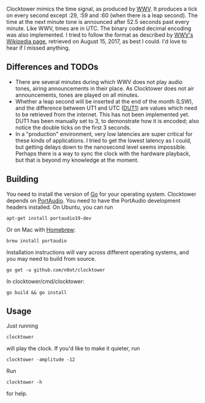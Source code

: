 Clocktower mimics the time signal, as produced by [WWV](https://www.nist.gov/pml/time-and-frequency-division/radio-stations/wwv).
It produces a tick on every second except :29, :59 and :60 (when there is a leap second).
The time at the next minute tone is announced after 52.5 seconds past every minute.
Like WWV, times are in UTC.
The binary coded decimal encoding was also implemented.
I tried to follow the format as described by [WWV's Wikipedia page](https://en.wikipedia.org/w/index.php?title=WWV_(radio_station)&oldid=794024045), retrieved on August 15, 2017, as best I could. I'd love to hear if I missed anything.

## Differences and TODOs
* There are several minutes during which WWV does not play audio tones, airing announcements in their place.
    As Clocktower does not air announcements, tones are played on all minutes.
* Whether a leap second will be inserted at the end of the month (LSW), and the difference between UT1 and UTC ([DUT1](https://en.wikipedia.org/wiki/DUT1))
    are values which need to be retrieved from the internet. This has not been implemented yet.
    DUT1 has been manually set to 3, to demonstrate how it is encoded; also notice the double ticks on the first 3 seconds.
* In a "production" environment, very low latencies are super critical for these kinds of applications. I tried to get the lowest latency as I could,
    but getting delays down to the nanosecond level seems impossible. Perhaps there is a way to sync the clock with the hardware playback, but that is beyond my knowledge at the moment.

## Building
You need to install the version of [Go](https://golang.org/dl/) for your operating system.
Clocktower depends on [PortAudio](http://www.portaudio.com/). You need to have the PortAudio development headers installed.
On Ubuntu, you can run

    apt-get install portaudio19-dev

Or on Mac with [Homebrew](https://brew.sh/):

    brew install portaudio

Installation instructions will vary across different operating systems, and you may need to build from source.

    go get -u github.com/n0ot/clocktower

In clocktower/cmd/clocktower:

    go build && go install

## Usage
Just running

    clocktower

will play the clock. If you'd like to make it quieter, run

    clocktower -amplitude -12

Run

    clocktower -h

for help.
